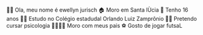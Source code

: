 🙋‍♀️ Ola, meu nome é ewellyn jurisch
🏠 Moro em Santa lÙcia
💖 Tenho 16 anos
👩‍🏫 Estudo no Colégio estadudal Orlando Luiz Zamprônio
👩‍🎓 Pretendo cursar psicologia
👨‍👩‍👧‍👦 Moro com meus pais
⚽ Gosto de jogar futsaL


